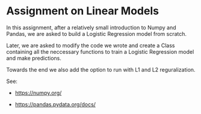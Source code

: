 # Assignment on Linear Models

In this assignment, after a relatively small introduction to Numpy and Pandas, we are asked to build a Logistic Regression model from scratch.

Later, we are asked to modify the code we wrote and create a Class containing all the neccessary functions to train a Logistic Regression model and make predictions.

Towards the end we also add the option to run with L1 and L2 reguralization.

See: 

* https://numpy.org/

*  https://pandas.pydata.org/docs/

